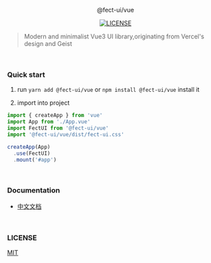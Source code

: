 <p align="center" height="370">
@fect-ui/vue
</p>

<p align="center">

<a href="LICENSE">
  <img alt="LICENSE" src="https://img.shields.io/badge/License-MIT-yellow"/>
</a>
</p>

> Modern and minimalist Vue3 UI library,originating from Vercel's design and Geist

<br/>

### Quick start

1. run `yarn add @fect-ui/vue` or `npm install @fect-ui/vue` install it

2. import into project

```js
import { createApp } from 'vue'
import App from './App.vue'
import FectUI from '@fect-ui/vue'
import '@fect-ui/vue/dist/fect-ui.css'

createApp(App)
  .use(FectUI)
  .mount('#app')
```

<br />

### Documentation

- [中文文档](https://vue.miaya.art/)

<br />

### LICENSE

[MIT](./LICENSE)
